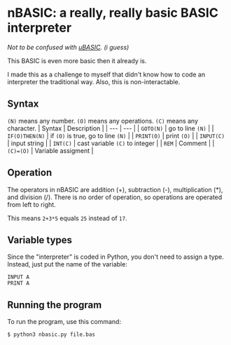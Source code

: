 # nBASIC: a really, really basic BASIC interpreter

*Not to be confused with [uBASIC](http://dunkels.com/adam/ubasic/). (i guess)*

This BASIC is even more basic then it already is.

I made this as a challenge to myself that didn't know how to code an interpreter the traditional way. Also, this is non-interactable.
## Syntax
```(N)``` means any number.
```(O)``` means any operations.
```(C)``` means any character.
| Syntax | Description |
| --- | --- |
| ```GOTO(N)``` | go to line ```(N)``` |
| ```IF(O)THEN(N)``` | if ```(O)``` is true, go to line ```(N)``` |
| ```PRINT(O)``` | print ```(O)``` |
| ```INPUT(C)``` | input string |
| ```INT(C)``` | cast variable ```(C)``` to integer |
| ```REM``` | Comment |
| ```(C)=(O)``` | Variable assigment |
## Operation
The operators in nBASIC are addition (+), subtraction (-), multiplication (\*), and division (/).
There is no order of operation, so operations are operated from left to right.

This means ```2+3*5``` equals ```25``` instead of ```17```.
## Variable types
Since the "interpreter" is coded in Python, you don't need to assign a type. Instead, just put the name of the variable:
```
INPUT A
PRINT A
```
## Running the program
To run the program, use this command:
```
$ python3 nbasic.py file.bas
```
